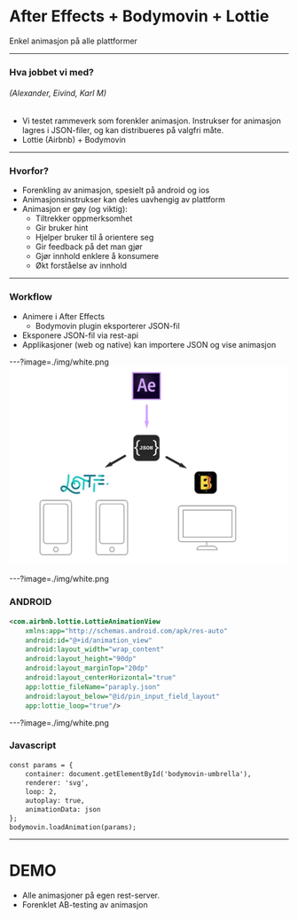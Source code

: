 # After Effects + Bodymovin + Lottie

Enkel animasjon på alle plattformer

---

### Hva jobbet vi med?
###### (Alexander, Eivind, Karl M)

- Vi testet rammeverk som forenkler animasjon. Instrukser for animasjon lagres i JSON-filer, og kan distribueres på valgfri måte.
- Lottie (Airbnb) + Bodymovin

---

### Hvorfor?

- Forenkling av animasjon, spesielt på android og ios
- Animasjonsinstrukser kan deles uavhengig av plattform
- Animasjon er gøy (og viktig):
    + Tiltrekker oppmerksomhet
    + Gir bruker hint
    + Hjelper bruker til å orientere seg
    + Gir feedback på det man gjør
    + Gjør innhold enklere å konsumere
    + Økt forståelse av innhold

---

### Workflow

- Animere i After Effects
    + Bodymovin plugin eksporterer JSON-fil
- Eksponere JSON-fil via rest-api
- Applikasjoner (web og native) kan importere JSON og vise animasjon


---?image=./img/white.png
![Workflow](./img/illustration.png)

---?image=./img/white.png
### ANDROID

```xml
<com.airbnb.lottie.LottieAnimationView
    xmlns:app="http://schemas.android.com/apk/res-auto"
    android:id="@+id/animation_view"
    android:layout_width="wrap_content"
    android:layout_height="90dp"
    android:layout_marginTop="20dp"
    android:layout_centerHorizontal="true"
    app:lottie_fileName="paraply.json"
    android:layout_below="@id/pin_input_field_layout"
    app:lottie_loop="true"/>
```

---?image=./img/white.png
### Javascript

```
const params = {
    container: document.getElementById('bodymovin-umbrella'),
    renderer: 'svg',
    loop: 2,
    autoplay: true,
    animationData: json
};
bodymovin.loadAnimation(params);
```


---

# DEMO
- Alle animasjoner på egen rest-server.
- Forenklet AB-testing av animasjon
